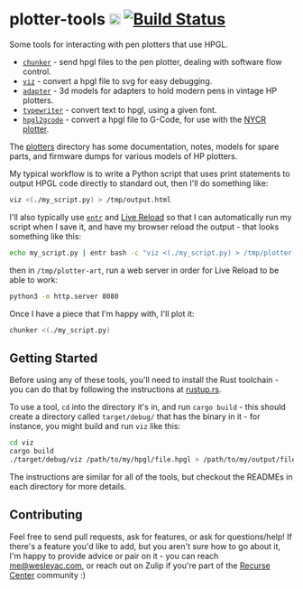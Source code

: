 # plotter-tools <a href='http://www.recurse.com' title='Made with love at the Recurse Center'><img src='https://cloud.githubusercontent.com/assets/2883345/11325206/336ea5f4-9150-11e5-9e90-d86ad31993d8.png' height='20px'/></a> [![Build Status](https://travis-ci.org/WesleyAC/plotter-tools.svg?branch=master)](https://travis-ci.org/WesleyAC/plotter-tools)

Some tools for interacting with pen plotters that use HPGL.

* [`chunker`](./chunker/) - send hpgl files to the pen plotter, dealing with software flow control.
* [`viz`](./viz/) - convert a hpgl file to svg for easy debugging.
* [`adapter`](./adapter/) - 3d models for adapters to hold modern pens in vintage HP plotters.
* [`typewriter`](./typewriter/) - convert text to hpgl, using a given font.
* [`hpgl2gcode`](./hpgl2gcode/) - convert a hpgl file to G-Code, for use with the [NYCR plotter](https://trmm.net/Plotter).

The [plotters](./plotters/) directory has some documentation, notes, models for spare parts, and firmware dumps for various models of HP plotters.

My typical workflow is to write a Python script that uses print statements to output HPGL code directly to standard out, then I'll do something like:

```bash
viz <(./my_script.py) > /tmp/output.html
```

I'll also typically use [`entr`](https://bitbucket.org/eradman/entr/src/default/) and [Live Reload](https://github.com/blaise-io/live-reload/) so that I can automatically run my script when I save it, and have my browser reload the output - that looks something like this:

```bash
echo my_script.py | entr bash -c "viz <(./my_script.py) > /tmp/plotter-art/index.html"
```

then in `/tmp/plotter-art`, run a web server in order for Live Reload to be able to work:

```bash
python3 -m http.server 8080
```

Once I have a piece that I'm happy with, I'll plot it:

```bash
chunker <(./my_script.py)
```

## Getting Started

Before using any of these tools, you'll need to install the Rust toolchain - you can do that by following the instructions at [rustup.rs](https://rustup.rs).

To use a tool, `cd` into the directory it's in, and run `cargo build` - this should create a directory called `target/debug/` that has the binary in it - for instance, you might build and run `viz` like this:

```bash
cd viz
cargo build
./target/debug/viz /path/to/my/hpgl/file.hpgl > /path/to/my/output/file.html
```

The instructions are similar for all of the tools, but checkout the READMEs in each directory for more details.

## Contributing

Feel free to send pull requests, ask for features, or ask for questions/help! If there's a feature you'd like to add, but you aren't sure how to go about it, I'm happy to provide advice or pair on it - you can reach me@wesleyac.com, or reach out on Zulip if you're part of the [Recurse Center](https://www.recurse.com/) community :)
